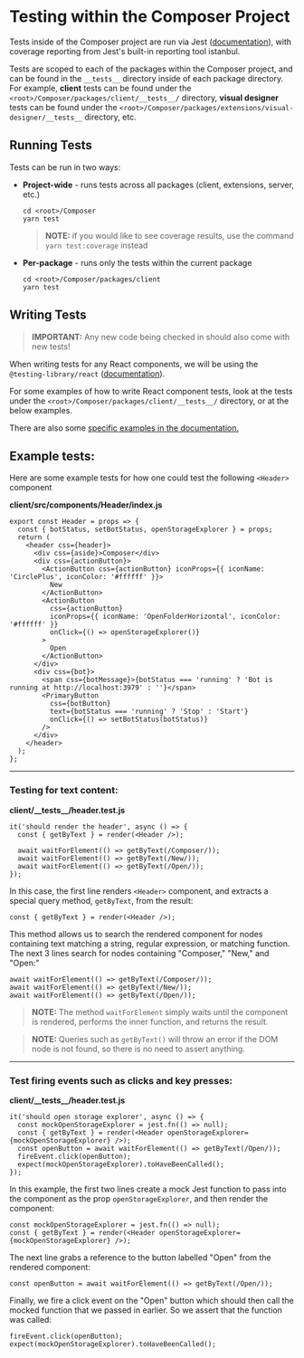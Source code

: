 # Testing within the Composer Project

Tests inside of the Composer project are run via Jest ([documentation](https://jestjs.io/docs/en/24.0/getting-started.html)), with coverage reporting from Jest's built-in reporting tool istanbul.

Tests are scoped to each of the packages within the Composer project, and can be found in the `__tests__` directory inside of each package directory. For example, **client** tests can be found under the `<root>/Composer/packages/client/__tests__/` directory, **visual designer** tests can be found under the `<root>/Composer/packages/extensions/visual-designer/__tests__` directory, etc.

## Running Tests

Tests can be run in two ways:

- **Project-wide** - runs tests across all packages (client, extensions, server, etc.)

  ```
  cd <root>/Composer
  yarn test
  ```

  > **NOTE:** if you would like to see coverage results, use the command `yarn test:coverage` instead

- **Per-package** - runs only the tests within the current package

  ```
  cd <root>/Composer/packages/client
  yarn test
  ```

## Writing Tests

> **IMPORTANT:** Any new code being checked in should also come with new tests!

When writing tests for any React components, we will be using the `@testing-library/react` ([documentation](https://testing-library.com/docs/@testing-library/react/api)).

For some examples of how to write React component tests, look at the tests under the `<root>/Composer/packages/client/__tests__/` directory, or at the below examples.

There are also some [specific examples in the documentation.](https://react-testing-examples.com/jest-rtl/)

## Example tests:

Here are some example tests for how one could test the following `<Header>` component

**client/src/components/Header/index.js**
```
export const Header = props => {
  const { botStatus, setBotStatus, openStorageExplorer } = props;
  return (
    <header css={header}>
      <div css={aside}>Composer</div>
      <div css={actionButton}>
        <ActionButton css={actionButton} iconProps={{ iconName: 'CirclePlus', iconColor: '#ffffff' }}>
          New
        </ActionButton>
        <ActionButton
          css={actionButton}
          iconProps={{ iconName: 'OpenFolderHorizontal', iconColor: '#ffffff' }}
          onClick={() => openStorageExplorer()}
        >
          Open
        </ActionButton>
      </div>
      <div css={bot}>
        <span css={botMessage}>{botStatus === 'running' ? 'Bot is running at http://localhost:3979' : ''}</span>
        <PrimaryButton
          css={botButton}
          text={botStatus === 'running' ? 'Stop' : 'Start'}
          onClick={() => setBotStatus(botStatus)}
        />
      </div>
    </header>
  );
};
```
---
### Testing for text content:

**client/\_\_tests__/header.test.js**

  ```
  it('should render the header', async () => {
    const { getByText } = render(<Header />);

    await waitForElement(() => getByText(/Composer/));
    await waitForElement(() => getByText(/New/));
    await waitForElement(() => getByText(/Open/));
  });
  ```

  In this case, the first line renders `<Header>` component, and extracts a special query method, `getByText`, from the result:

  ```
  const { getByText } = render(<Header />);
  ```

  This method allows us to search the rendered component for nodes containing text matching a string, regular expression, or matching function. The next 3 lines search for nodes containing "Composer," "New," and "Open:"

  ```
  await waitForElement(() => getByText(/Composer/));
  await waitForElement(() => getByText(/New/));
  await waitForElement(() => getByText(/Open/));
  ```


  > **NOTE:** The method `waitForElement` simply waits until the component is rendered, performs the inner function, and returns the result.

  > **NOTE:** Queries such as `getByText()` will throw an error if the DOM node is not found, so there is no need to assert anything.
  ---

  ### Test **firing events** such as clicks and key presses:

  **client/\_\_tests__/header.test.js**

  ```
  it('should open storage explorer', async () => {
    const mockOpenStorageExplorer = jest.fn(() => null);
    const { getByText } = render(<Header openStorageExplorer={mockOpenStorageExplorer} />);
    const openButton = await waitForElement(() => getByText(/Open/));
    fireEvent.click(openButton);
    expect(mockOpenStorageExplorer).toHaveBeenCalled();
  });
  ```

  In this example, the first two lines create a mock Jest function to pass into the component as the prop `openStorageExplorer`, and then render the component:

  ```
  const mockOpenStorageExplorer = jest.fn(() => null);
  const { getByText } = render(<Header openStorageExplorer={mockOpenStorageExplorer} />);
  ```

  The next line grabs a reference to the button labelled "Open" from the rendered component:

  ```
  const openButton = await waitForElement(() => getByText(/Open/));
  ```

  Finally, we fire a click event on the "Open" button which should then call the mocked function that we passed in earlier. So we assert that the function was called:

  ```
  fireEvent.click(openButton);
  expect(mockOpenStorageExplorer).toHaveBeenCalled();
  ```

